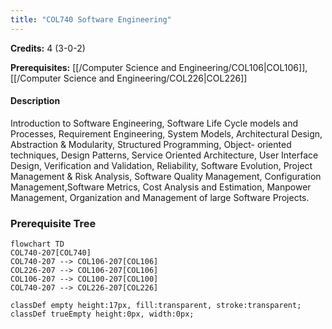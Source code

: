 ```yaml
---
title: "COL740 Software Engineering"
---
```

**Credits:** 4 (3-0-2)

**Prerequisites:** [[/Computer Science and Engineering/COL106|COL106]], [[/Computer Science and Engineering/COL226|COL226]]

#### Description
Introduction to Software Engineering, Software Life Cycle models and Processes, Requirement Engineering, System Models, Architectural Design, Abstraction & Modularity, Structured Programming, Object- oriented techniques, Design Patterns, Service Oriented Architecture, User Interface Design, Verification and Validation, Reliability, Software Evolution, Project Management & Risk Analysis, Software Quality Management, Configuration Management,Software Metrics, Cost Analysis and Estimation, Manpower Management, Organization and Management of large Software Projects.

### Prerequisite Tree

```mermaid
flowchart TD
COL740-207[COL740]
COL740-207 --> COL106-207[COL106]
COL226-207 --> COL106-207[COL106]
COL106-207 --> COL100-207[COL100]
COL740-207 --> COL226-207[COL226]

classDef empty height:17px, fill:transparent, stroke:transparent;
classDef trueEmpty height:0px, width:0px;
```